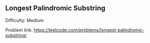 ## Longest Palindromic Substring

Difficulty: Medium

Problem link: https://leetcode.com/problems/longest-palindromic-substring/
